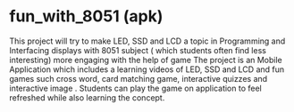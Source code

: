 # fun_with_8051 (apk)

This project will try to make LED, SSD and LCD a topic in Programming and Interfacing displays with 8051 subject ( which students often find less interesting) more engaging with the help of game The project  is an Mobile Application which includes a learning videos of LED, SSD and LCD and fun games such cross word, card matching game, interactive quizzes and interactive image . Students can play the game on application to feel refreshed while also learning the concept.

